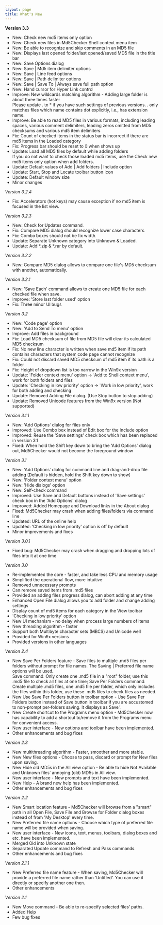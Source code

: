 ```yaml
---
layout: page
title: What's New
---
```

**Version 3.3**

* New: Check new md5 items only option
* New: Check new files in Md5Checker Shell context menu item
* New: Be able to recognize and skip comments in an MD5 file
* New: Displays last opened folder/last opened/saved MD5 file in the title bar
* New: Save Options dialog
* New: Save | Md5 item delimiter options
* New: Save | Line feed options
* New: Save | Path delimiter options
* New: Save | Save To | Always save full path option
* New: Hand cursor for Hyper Link control
* Improve: New wildcards matching algorithm - Adding large folder is about three times faster  
  Please update *.* to * if you have such settings of previous versions. *.* only matches files which name contains dot explicitly, i.e., has extension name.
* Improve: Be able to read MD5 files in various formats, including leading spaces, various comment delimiters, leading zeros omitted from MD5 checksums and various md5 item delimiters
* Fix: Count of checked items in the status bar is incorrect if there are md5 items in the Loaded category
* Fix: Progress bar should be reset to 0 when shows up
* Update: Load all MD5 files by default while adding folders  
  If you do not want to check those loaded md5 items, use the Check new md5 items only option when add folders.
* Update: Default values of Add | Add folders | Include option
* Update: Start, Stop and Locate toolbar button icon
* Update: Default window size
* Minor changes

*Version 3.2.4*

* Fix: Accelerators (hot keys) may cause exception if no md5 item is focused in the list view.

*Version 3.2.3*

* New: Check for Updates command.
* Fix: Compare MD5 dialog should recognize lower case characters.
* Fix: Combo boxes should not be fix width.
* Update: Separate Unknown category into Unknown &amp; Loaded.
* Update: Add *.zip &amp; *.rar by default.

*Version 3.2.2*

* New: Compare MD5 dialog allows to compare one file's MD5 checksum with another, automatically.

*Version 3.2.1*

* New: 'Save Each' command allows to create one MD5 file for each checked file when save.
* Improve: 'Store last folder used' option
* Fix: Three minor UI bugs

*Version 3.2*

* New: 'Code page' option
* New: 'Add to Send To menu' option
* Improve: Add files in background
* Fix: Load MD5 checksum of file from MD5 file will clear its calculated MD5 checksum
* Fix: No new line character is written when save md5 item if its path contains characters that system code page cannot recognize
* Fix: Could not discard saved MD5 checksum of md5 item if its path is a folder
* Fix: Height of dropdown list is too narrow in the Win9x version
* Update: 'Folder context menu' option -&gt; 'Add to Shell context menu', work for both folders and files
* Update: 'Checking in low priority' option -&gt; 'Work in low priority', work for both adding and checking
* Update: Removed Adding File dialog. (Use Stop button to stop adding)
* Update: Removed Unicode features from the Win9x version (Not supported)

*Version 3.1.1*

* New: 'Add Options' dialog for files only
* Improved: Use Combo box instead of Edit box for the Include option
* Improved: Reuse the 'Save settings' check box which has been replaced in version 3.1
* Fixed: When hold the Shift key down to bring the 'Add Options' dialog out, Md5Checker would not become the foreground window

*Version 3.1*

* New: 'Add Options' dialog for command line and drag-and-drop file adding (Default is hidden, hold the Shift key down to show)
* New: 'Folder context menu' option
* New: 'Hide dialogs' option
* New: Self-check command
* Improved: Use Save and Default buttons instead of 'Save settings' check box in the 'Add Options' dialog
* Improved: Added Homepage and Download links in the About dialog
* Fixed: Md5Checker may crash when adding files/folders via command line
* Updated: URL of the online help
* Updated: 'Checking in low priority' option is off by default
* Minor improvements and fixes

*Version 3.0.1*

* Fixed bug: Md5Checker may crash when dragging and dropping lots of files into it at one time

*Version 3.0*

* Re-implemented the core - faster, and take less CPU and memory usage
* Simplified the operational flow, more intuitive
* Removed unnecessary prompts
* Can remove saved items from .md5 files
* Provided an adding files progress dialog, can abort adding at any time
* Enhanced Open File dialog allows you to add folder and change adding settings
* Display count of md5 items for each category in the View toolbar
* 'Checking in low priority' option
* New UI mechanism - no delay when process large numbers of items
* New threading algorithm - faster
* Support both Multibyte character sets (MBCS) and Unicode well
* Provided for Win9x versions
* Provided versions in other languages

*Version 2.4*

* New Save Per Folders feature - Save files to multiple .md5 files per folders without prompt for file names. The Saving | Preferred file name options will be used.  
  Save command: Only create one .md5 file in a "root" folder, use this .md5 file to check all files at one time; Save Per Folders command: Create multiple .md5 files, one .md5 file per folder, which only includes the files within this folder, use these .md5 files to check files as needed.
* New Use Save Per Folders button in toolbar option - Use Save Per Folders button instead of Save button in toolbar if you are accustomed to non-prompt per-folders saving. It displays as Save'.
* New Create shortcut to the Programs menu option - Md5Checker now has capability to add a shortcut to/remove it from the Programs menu for convenient access.
* New user interface - New options and toolbar have been implemented.
* Other enhancements and bug fixes

*Version 2.3*

* New multithreading algorithm - Faster, smoother and more stable.
* New New files options - Choose to pass, discard or prompt for New files upon saving.
* New Hide old MD5s in the All view option - Be able to hide Not Available and Unknown files' annoying (old) MD5s in All view.
* New user interface - New prompts and text have been implemented.
* New Help - A brand new help has been implemented.
* Other enhancements and bug fixes

*Version 2.2*

* New Smart location feature - Md5Checker will browse from a "smart" path in all Open File, Save File and Browse for Folder dialog boxes instead of from 'My Desktop' every time.
* New Preferred file name options - Choose which type of preferred file name will be provided when saving.
* New user interface - New icons, text, menus, toolbars, dialog boxes and etc. have been implemented.
* Merged Old into Unknown state
* Separated Update command to Refresh and Pass commands
* Other enhancements and bug fixes

*Version 2.1.1*

* New Preferred file name feature - When saving, Md5Checker will provide a preferred file name rather than 'Untitled'. You can use it directly or specify another one then.
* Other enhancements

*Version 2.1*

* New Move command - Be able to re-specify selected files' paths.
* Added Help
* Few bug fixes

